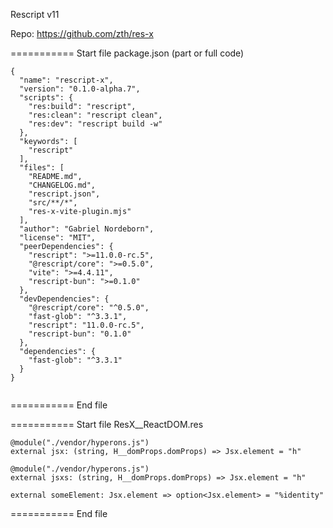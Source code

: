 Rescript v11

Repo: https://github.com/zth/res-x

=========== Start file package.json (part or full code)
```
{
  "name": "rescript-x",
  "version": "0.1.0-alpha.7",
  "scripts": {
    "res:build": "rescript",
    "res:clean": "rescript clean",
    "res:dev": "rescript build -w"
  },
  "keywords": [
    "rescript"
  ],
  "files": [
    "README.md",
    "CHANGELOG.md",
    "rescript.json",
    "src/**/*",
    "res-x-vite-plugin.mjs"
  ],
  "author": "Gabriel Nordeborn",
  "license": "MIT",
  "peerDependencies": {
    "rescript": ">=11.0.0-rc.5",
    "@rescript/core": ">=0.5.0",
    "vite": ">=4.4.11",
    "rescript-bun": ">=0.1.0"
  },
  "devDependencies": {
    "@rescript/core": "^0.5.0",
    "fast-glob": "^3.3.1",
    "rescript": "11.0.0-rc.5",
    "rescript-bun": "0.1.0"
  },
  "dependencies": {
    "fast-glob": "^3.3.1"
  }
}


```
=========== End file

=========== Start file ResX__ReactDOM.res
```
@module("./vendor/hyperons.js")
external jsx: (string, H__domProps.domProps) => Jsx.element = "h"

@module("./vendor/hyperons.js")
external jsxs: (string, H__domProps.domProps) => Jsx.element = "h"

external someElement: Jsx.element => option<Jsx.element> = "%identity"

```
=========== End file